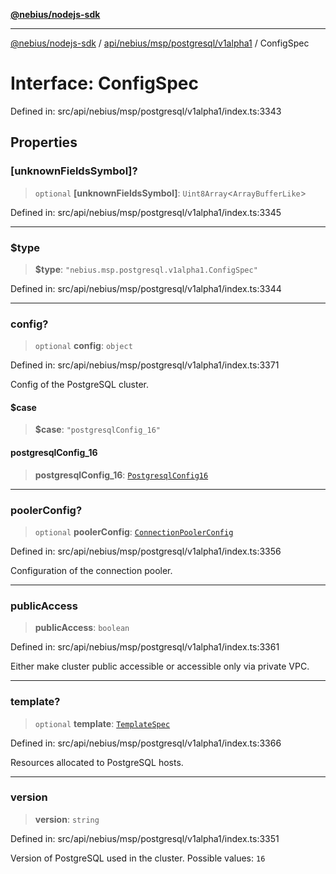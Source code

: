 [**@nebius/nodejs-sdk**](../../../../../../README.md)

---

[@nebius/nodejs-sdk](../../../../../../README.md) / [api/nebius/msp/postgresql/v1alpha1](../README.md) / ConfigSpec

# Interface: ConfigSpec

Defined in: src/api/nebius/msp/postgresql/v1alpha1/index.ts:3343

## Properties

### \[unknownFieldsSymbol\]?

> `optional` **\[unknownFieldsSymbol\]**: `Uint8Array`\<`ArrayBufferLike`\>

Defined in: src/api/nebius/msp/postgresql/v1alpha1/index.ts:3345

---

### $type

> **$type**: `"nebius.msp.postgresql.v1alpha1.ConfigSpec"`

Defined in: src/api/nebius/msp/postgresql/v1alpha1/index.ts:3344

---

### config?

> `optional` **config**: `object`

Defined in: src/api/nebius/msp/postgresql/v1alpha1/index.ts:3371

Config of the PostgreSQL cluster.

#### $case

> **$case**: `"postgresqlConfig_16"`

#### postgresqlConfig_16

> **postgresqlConfig_16**: [`PostgresqlConfig16`](../config/interfaces/PostgresqlConfig16.md)

---

### poolerConfig?

> `optional` **poolerConfig**: [`ConnectionPoolerConfig`](ConnectionPoolerConfig.md)

Defined in: src/api/nebius/msp/postgresql/v1alpha1/index.ts:3356

Configuration of the connection pooler.

---

### publicAccess

> **publicAccess**: `boolean`

Defined in: src/api/nebius/msp/postgresql/v1alpha1/index.ts:3361

Either make cluster public accessible or accessible only via private VPC.

---

### template?

> `optional` **template**: [`TemplateSpec`](TemplateSpec.md)

Defined in: src/api/nebius/msp/postgresql/v1alpha1/index.ts:3366

Resources allocated to PostgreSQL hosts.

---

### version

> **version**: `string`

Defined in: src/api/nebius/msp/postgresql/v1alpha1/index.ts:3351

Version of PostgreSQL used in the cluster.
Possible values: `16`
